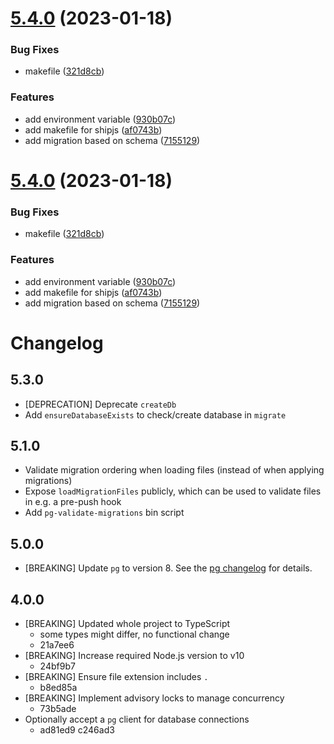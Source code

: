# [5.4.0](https://github.com/thomwright/postgres-migrations/compare/v5.3.0...v5.4.0) (2023-01-18)


### Bug Fixes

* makefile ([321d8cb](https://github.com/thomwright/postgres-migrations/commit/321d8cb75b202313d0729e10672a07564c03b1ac))


### Features

* add environment variable ([930b07c](https://github.com/thomwright/postgres-migrations/commit/930b07c736aafaf25985536480a96026b8118207))
* add makefile for shipjs ([af0743b](https://github.com/thomwright/postgres-migrations/commit/af0743bbeb20170e7d317543a2dbe4b41d87fcf3))
* add migration based on schema ([7155129](https://github.com/thomwright/postgres-migrations/commit/71551299b4692c2beaa9d62f82b60c377cc2071d))



# [5.4.0](https://github.com/thomwright/postgres-migrations/compare/v5.3.0...v5.4.0) (2023-01-18)


### Bug Fixes

* makefile ([321d8cb](https://github.com/thomwright/postgres-migrations/commit/321d8cb75b202313d0729e10672a07564c03b1ac))


### Features

* add environment variable ([930b07c](https://github.com/thomwright/postgres-migrations/commit/930b07c736aafaf25985536480a96026b8118207))
* add makefile for shipjs ([af0743b](https://github.com/thomwright/postgres-migrations/commit/af0743bbeb20170e7d317543a2dbe4b41d87fcf3))
* add migration based on schema ([7155129](https://github.com/thomwright/postgres-migrations/commit/71551299b4692c2beaa9d62f82b60c377cc2071d))



# Changelog

## 5.3.0

- [DEPRECATION] Deprecate `createDb`
- Add `ensureDatabaseExists` to check/create database in `migrate`

## 5.1.0

- Validate migration ordering when loading files (instead of when applying migrations)
- Expose `loadMigrationFiles` publicly, which can be used to validate files in e.g. a pre-push hook
- Add `pg-validate-migrations` bin script

## 5.0.0

- [BREAKING] Update `pg` to version 8. See the [pg changelog](https://github.com/brianc/node-postgres/blob/master/CHANGELOG.md#pg800) for details.

## 4.0.0

- [BREAKING] Updated whole project to TypeScript
  - some types might differ, no functional change
  - 21a7ee6
- [BREAKING] Increase required Node.js version to v10
  - 24bf9b7
- [BREAKING] Ensure file extension includes `.`
  - b8ed85a
- [BREAKING] Implement advisory locks to manage concurrency
  - 73b5ade
- Optionally accept a `pg` client for database connections
  - ad81ed9 c246ad3
